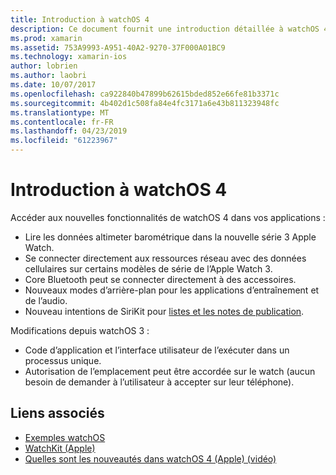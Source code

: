 ```yaml
---
title: Introduction à watchOS 4
description: Ce document fournit une introduction détaillée à watchOS 4, qui décrit les nouvelles fonctionnalités qui sont maintenant disponibles pour les développeurs Xamarin.
ms.prod: xamarin
ms.assetid: 753A9993-A951-40A2-9270-37F000A01BC9
ms.technology: xamarin-ios
author: lobrien
ms.author: laobri
ms.date: 10/07/2017
ms.openlocfilehash: ca922840b47899b62615bded852e66fe81b3371c
ms.sourcegitcommit: 4b402d1c508fa84e4fc3171a6e43b811323948fc
ms.translationtype: MT
ms.contentlocale: fr-FR
ms.lasthandoff: 04/23/2019
ms.locfileid: "61223967"
---
```

# <a name="introduction-to-watchos-4"></a>Introduction à watchOS 4

Accéder aux nouvelles fonctionnalités de watchOS 4 dans vos applications :

* Lire les données altimeter barométrique dans la nouvelle série 3 Apple Watch.
* Se connecter directement aux ressources réseau avec des données cellulaires sur certains modèles de série de l’Apple Watch 3.
* Core Bluetooth peut se connecter directement à des accessoires.
* Nouveaux modes d’arrière-plan pour les applications d’entraînement et de l’audio.
* Nouveau intentions de SiriKit pour [listes et les notes de publication](~/ios/platform/introduction-to-ios11/sirikit.md).

Modifications depuis watchOS 3 :

* Code d’application et l’interface utilisateur de l’exécuter dans un processus unique.
* Autorisation de l’emplacement peut être accordée sur le watch (aucun besoin de demander à l’utilisateur à accepter sur leur téléphone).

## <a name="related-links"></a>Liens associés

* [Exemples watchOS](https://developer.xamarin.com/samples/watchos/all/)
* [WatchKit (Apple)](https://developer.apple.com/documentation/watchkit)
* [Quelles sont les nouveautés dans watchOS 4 (Apple) (vidéo)](https://developer.apple.com/videos/play/wwdc2017/205/)
